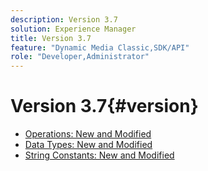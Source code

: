 ```yaml
---
description: Version 3.7
solution: Experience Manager
title: Version 3.7
feature: "Dynamic Media Classic,SDK/API"
role: "Developer,Administrator"
---
```


# Version 3.7{#version}

* [Operations: New and Modified](r-3-7-operations.md)
* [Data Types: New and Modified](r-3-7-types.md)
* [String Constants: New and Modified](r-3-7-string-constants.md)
